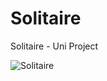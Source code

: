 # Solitaire
Solitaire - Uni Project

![Solitaire](https://static.wixstatic.com/media/188440_069c8fca5264460d928380bc67823d6e.png)
